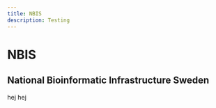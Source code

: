 ```yaml
---
title: NBIS
description: Testing
---
```



# NBIS
## National Bioinformatic Infrastructure Sweden

hej hej
